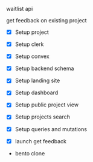 waitlist api

get feedback on existing project

- [x] Setup project

- [x] Setup clerk

- [x] Setup convex

- [x] Setup backend schema

- [x] Setup landing site

- [x] Setup dashboard

- [x] Setup public project view

- [x] Setup projects search

- [x] Setup queries and mutations

- [x] launch get feedback

- bento clone
